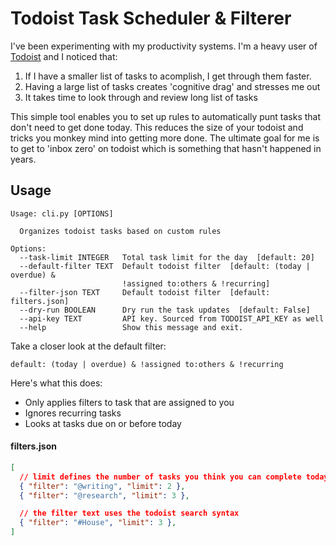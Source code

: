 # Todoist Task Scheduler & Filterer

I've been experimenting with my productivity systems. I'm a heavy user of [Todoist](http://mikebian.co/todoist) and I noticed that:

1. If I have a smaller list of tasks to acomplish, I get through them faster.
2. Having a large list of tasks creates 'cognitive drag' and stresses me out
3. It takes time to look through and review long list of tasks

This simple tool enables you to set up rules to automatically punt tasks that don't need to get done today. This reduces the size of your todoist and tricks you monkey mind into getting more done. The ultimate goal for me is to get to 'inbox zero' on todoist which is something that hasn't happened in years.

## Usage

```
Usage: cli.py [OPTIONS]

  Organizes todoist tasks based on custom rules

Options:
  --task-limit INTEGER   Total task limit for the day  [default: 20]
  --default-filter TEXT  Default todoist filter  [default: (today | overdue) &
                         !assigned to:others & !recurring]
  --filter-json TEXT     Default todoist filter  [default: filters.json]
  --dry-run BOOLEAN      Dry run the task updates  [default: False]
  --api-key TEXT         API key. Sourced from TODOIST_API_KEY as well
  --help                 Show this message and exit.
```

Take a closer look at the default filter:

```
default: (today | overdue) & !assigned to:others & !recurring
```

Here's what this does:

* Only applies filters to task that are assigned to you
* Ignores recurring tasks
* Looks at tasks due on or before today

#### filters.json

```json
[
  // limit defines the number of tasks you think you can complete today
  { "filter": "@writing", "limit": 2 },
  { "filter": "@research", "limit": 3 },

  // the filter text uses the todoist search syntax
  { "filter": "#House", "limit": 3 },
]
```